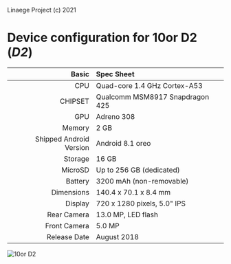 Linaege Project (c) 2021

Device configuration for 10or D2  (_D2_)
=====================================================

Basic   | Spec Sheet
-------:|:-------------------------
CPU     | Quad-core 1.4 GHz Cortex-A53
CHIPSET | Qualcomm MSM8917 Snapdragon 425
GPU     | Adreno 308
Memory  | 2 GB
Shipped Android Version | Android 8.1 oreo
Storage | 16 GB
MicroSD | Up to 256 GB (dedicated)
Battery | 3200 mAh (non-removable)
Dimensions | 140.4 x 70.1 x 8.4 mm
Display | 720 x 1280 pixels, 5.0" IPS
Rear Camera  | 13.0 MP, LED flash
Front Camera | 5.0 MP
Release Date | August 2018

![10or D2](https://fdn.gsmarena.com/imgroot/news/18/08/10.or-d2/-728w2/gsmarena_001.jpg "10or D2")

